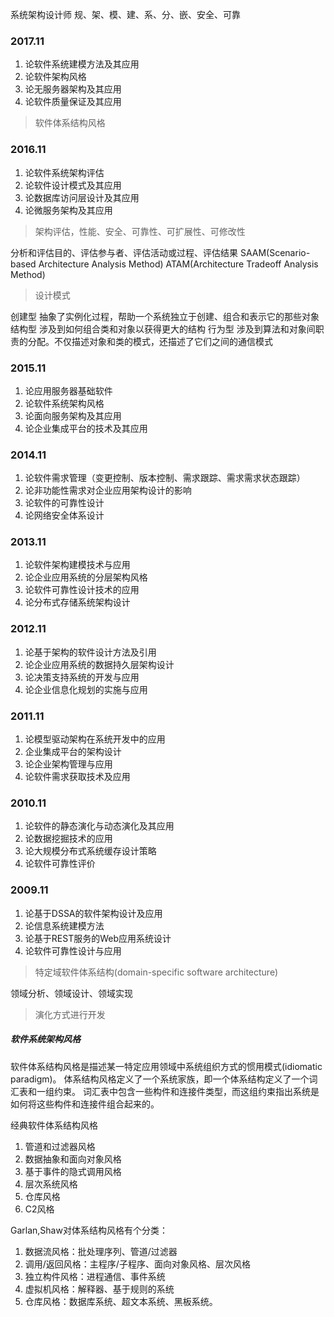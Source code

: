 系统架构设计师
规、架、模、建、系、分、嵌、安全、可靠

### 2017.11
1. 论软件系统建模方法及其应用
2. 论软件架构风格
3. 论无服务器架构及其应用
4. 论软件质量保证及其应用

> 软件体系结构风格

### 2016.11
1. 论软件系统架构评估
2. 论软件设计模式及其应用
3. 论数据库访问层设计及其应用
4. 论微服务架构及其应用

> 架构评估，性能、安全、可靠性、可扩展性、可修改性

分析和评估目的、评估参与者、评估活动或过程、评估结果
SAAM(Scenario-based Architecture Analysis Method)
ATAM(Architecture Tradeoff Analysis Method)

> 设计模式

创建型 抽象了实例化过程，帮助一个系统独立于创建、组合和表示它的那些对象
结构型 涉及到如何组合类和对象以获得更大的结构
行为型 涉及到算法和对象间职责的分配。不仅描述对象和类的模式，还描述了它们之间的通信模式

### 2015.11
1. 论应用服务器基础软件
2. 论软件系统架构风格
3. 论面向服务架构及其应用
4. 论企业集成平台的技术及其应用

### 2014.11
1. 论软件需求管理（变更控制、版本控制、需求跟踪、需求需求状态跟踪）
2. 论非功能性需求对企业应用架构设计的影响
3. 论软件的可靠性设计
4. 论网络安全体系设计

### 2013.11
1. 论软件架构建模技术与应用
2. 论企业应用系统的分层架构风格
3. 论软件可靠性设计技术的应用
4. 论分布式存储系统架构设计

### 2012.11

1. 论基于架构的软件设计方法及引用
2. 论企业应用系统的数据持久层架构设计
3. 论决策支持系统的开发与应用
4. 论企业信息化规划的实施与应用

### 2011.11
1. 论模型驱动架构在系统开发中的应用
2. 企业集成平台的架构设计
3. 论企业架构管理与应用
4. 论软件需求获取技术及应用

### 2010.11
1. 论软件的静态演化与动态演化及其应用
2. 论数据挖掘技术的应用
3. 论大规模分布式系统缓存设计策略
4. 论软件可靠性评价

### 2009.11
1. 论基于DSSA的软件架构设计及应用
2. 论信息系统建模方法
3. 论基于REST服务的Web应用系统设计
4. 论软件可靠性设计与应用

> 特定域软件体系结构(domain-specific software architecture)

领域分析、领域设计、领域实现

> 演化方式进行开发

##### 软件系统架构风格
软件体系结构风格是描述某一特定应用领域中系统组织方式的惯用模式(idiomatic paradigm)。
体系结构风格定义了一个系统家族，即一个体系结构定义了一个词汇表和一组约束。
词汇表中包含一些构件和连接件类型，而这组约束指出系统是如何将这些构件和连接件组合起来的。

经典软件体系结构风格
1. 管道和过滤器风格
2. 数据抽象和面向对象风格
3. 基于事件的隐式调用风格
4. 层次系统风格
5. 仓库风格
6. C2风格

Garlan,Shaw对体系结构风格有个分类：
1. 数据流风格：批处理序列、管道/过滤器
2. 调用/返回风格：主程序/子程序、面向对象风格、层次风格
3. 独立构件风格：进程通信、事件系统
4. 虚拟机风格：解释器、基于规则的系统
5. 仓库风格：数据库系统、超文本系统、黑板系统。

